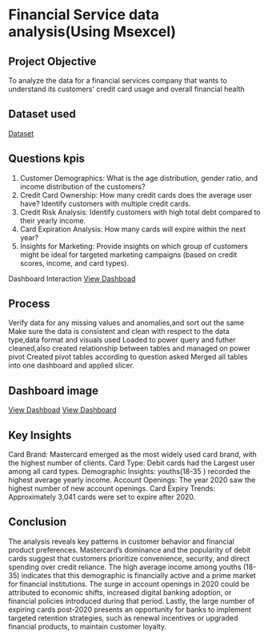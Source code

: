 # Financial Service data analysis(Using Msexcel)
## Project Objective
To analyze the data for a financial services company that wants to understand its customers' credit  card usage and overall financial health
## Dataset used
<a href="https://drive.google.com/drive/mobile/folders/1MlQUEi8-dObad5e-tGk8rzr5pAYj-BcX?usp=sharing">Dataset</a>
## Questions kpis
1. Customer Demographics: What is the age distribution, gender ratio, and income 
distribution of the customers? 
2. Credit Card Ownership: How many credit cards does the average user have? Identify 
customers with multiple credit cards. 
3. Credit Risk Analysis: Identify customers with high total debt compared to their yearly 
income. 
4. Card Expiration Analysis: How many cards will expire within the next year? 
5. Insights for Marketing: Provide insights on which group of customers might be ideal for 
targeted marketing campaigns (based on credit scores, income, and card types).

Dashboard Interaction <a href="https://github.com/Me1rem/Data-analysis/blob/main/community%20dataset%20(Recovered).xlsx">View Dashboad</a>

## Process
Verify data for any missing values and anomalies,and sort out the same
Make sure the data is consistent and clean with respect to the data type,data format and visuals used
Loaded to power query and futher cleaned,also created relationship between tables and managed on power pivot
Created pivot tables according to question asked
Merged all tables into one dashboard and applied slicer.

## Dashboard image
<a href="https://github.com/Me1rem/Data-analysis/blob/main/Screenshot%202025-02-28%20075024.png">View Dashboad</a>
<a href="https://github.com/Me1rem/Data-analysis/blob/main/Screenshot%202025-02-28%20081736.png">View Dashboard</a>

## Key Insights
Card Brand: Mastercard emerged as the most widely used card brand, with the highest number of clients.
Card Type: Debit cards had the Largest user among all card types.
Demographic Insights: youths(18-35 ) recorded the highest average yearly income.
Account Openings: The year 2020 saw the highest number of new account openings.
Card Expiry Trends: Approximately 3,041 cards were set to expire after 2020.

## Conclusion
The analysis reveals key patterns in customer behavior and financial product preferences. Mastercard’s dominance and the popularity of debit cards suggest that customers prioritize convenience, security, and direct spending over credit reliance. The high average income among youths (18-35) indicates that this demographic is financially active and a prime market for financial institutions. The surge in account openings in 2020 could be attributed to economic shifts, increased digital banking adoption, or financial policies introduced during that period. Lastly, the large number of expiring cards post-2020 presents an opportunity for banks to implement targeted retention strategies, such as renewal incentives or upgraded financial products, to maintain customer loyalty.




